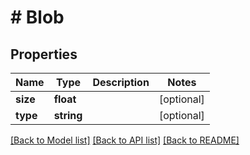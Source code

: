 # # Blob

## Properties

Name | Type | Description | Notes
------------ | ------------- | ------------- | -------------
**size** | **float** |  | [optional]
**type** | **string** |  | [optional]

[[Back to Model list]](../../README.md#models) [[Back to API list]](../../README.md#endpoints) [[Back to README]](../../README.md)

